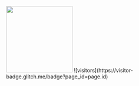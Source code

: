 <img height="180em" src="https://github-readme-stats.vercel.app/api?username=HauseWasTaken&show_icons=true&hide_border=true&&count_private=true&include_all_commits=true" />
![visitors](https://visitor-badge.glitch.me/badge?page_id=page.id)
